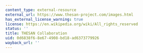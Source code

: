 ```yaml
---
content_type: external-resource
external_url: https://www.thesan-project.com/images.html
has_external_license_warning: true
license: https://en.wikipedia.org/wiki/All_rights_reserved
status: ''
title: THESAN Collaboration
uid: 0d6838f6-8e67-4908-bd18-ad6373779926
wayback_url: ''
---
```

